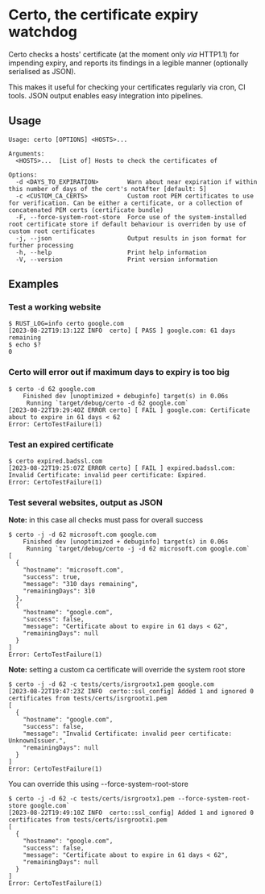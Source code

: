 # Certo, the certificate expiry watchdog

Certo checks a hosts' certificate (at the moment only _via_ HTTP1.1) for impending expiry, and reports its findings in a legible manner (optionally serialised as JSON).

This makes it useful for checking your certificates regularly via cron, CI tools. JSON output enables easy integration into pipelines.

## Usage

```
Usage: certo [OPTIONS] <HOSTS>...

Arguments:
  <HOSTS>...  [List of] Hosts to check the certificates of

Options:
  -d <DAYS_TO_EXPIRATION>        Warn about near expiration if within this number of days of the cert's notAfter [default: 5]
  -c <CUSTOM_CA_CERTS>           Custom root PEM certificates to use for verification. Can be either a certificate, or a collection of concatenated PEM certs (certificate bundle)
  -F, --force-system-root-store  Force use of the system-installed root certificate store if default behaviour is overriden by use of custom root certificates
  -j, --json                     Output results in json format for further processing
  -h, --help                     Print help information
  -V, --version                  Print version information
```

## Examples

### Test a working website

```shell
$ RUST_LOG=info certo google.com
[2023-08-22T19:13:12Z INFO  certo] [ PASS ] google.com: 61 days remaining
$ echo $?
0
```

### Certo will error out if maximum days to expiry is too big
```shell
$ certo -d 62 google.com
    Finished dev [unoptimized + debuginfo] target(s) in 0.06s
     Running `target/debug/certo -d 62 google.com`
[2023-08-22T19:29:40Z ERROR certo] [ FAIL ] google.com: Certificate about to expire in 61 days < 62
Error: CertoTestFailure(1)
```

### Test an expired certificate

```shell
$ certo expired.badssl.com
[2023-08-22T19:25:07Z ERROR certo] [ FAIL ] expired.badssl.com: Invalid Certificate: invalid peer certificate: Expired.
Error: CertoTestFailure(1)
```

### Test several websites, output as JSON
**Note:** in this case all checks must pass for overall success

```shell
$ certo -j -d 62 microsoft.com google.com
    Finished dev [unoptimized + debuginfo] target(s) in 0.06s
     Running `target/debug/certo -j -d 62 microsoft.com google.com`
[
  {
    "hostname": "microsoft.com",
    "success": true,
    "message": "310 days remaining",
    "remainingDays": 310
  },
  {
    "hostname": "google.com",
    "success": false,
    "message": "Certificate about to expire in 61 days < 62",
    "remainingDays": null
  }
]
Error: CertoTestFailure(1)
```

**Note:** setting a custom ca certificate will override the system root store

```shell
$ certo -j -d 62 -c tests/certs/isrgrootx1.pem google.com
[2023-08-22T19:47:23Z INFO  certo::ssl_config] Added 1 and ignored 0 certificates from tests/certs/isrgrootx1.pem
[
  {
    "hostname": "google.com",
    "success": false,
    "message": "Invalid Certificate: invalid peer certificate: UnknownIssuer.",
    "remainingDays": null
  }
]
Error: CertoTestFailure(1)
```

You can override this using --force-system-root-store

```shell
$ certo -j -d 62 -c tests/certs/isrgrootx1.pem --force-system-root-store google.com`
[2023-08-22T19:49:10Z INFO  certo::ssl_config] Added 1 and ignored 0 certificates from tests/certs/isrgrootx1.pem
[
  {
    "hostname": "google.com",
    "success": false,
    "message": "Certificate about to expire in 61 days < 62",
    "remainingDays": null
  }
]
Error: CertoTestFailure(1)
```

